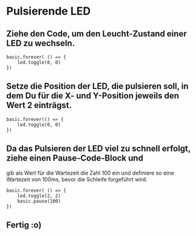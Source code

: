 # Pulsierende LED

## Ziehe den Code, um den Leucht-Zustand einer LED zu wechseln. 

```blocks
basic.forever( () => {
    led.toggle(0, 0)
})
```

## Setze die Position der LED, die pulsieren soll, in dem Du für die X- und Y-Position jeweils den Wert 2 einträgst.

```blocks
basic.forever(() => {
    led.toggle(0, 0)
})
```

## Da das Pulsieren der LED viel zu schnell erfolgt, ziehe einen Pause-Code-Block und 
gib als Wert für die Wartezeit die Zahl 100 ein und definiere so eine Wartezeit von 100ms, 
bevor die Schleife forgeführt wird. 

```blocks
basic.forever( () => {
    led.toggle(2, 2)
    basic.pause(100)
})
```

## Fertig :o)
